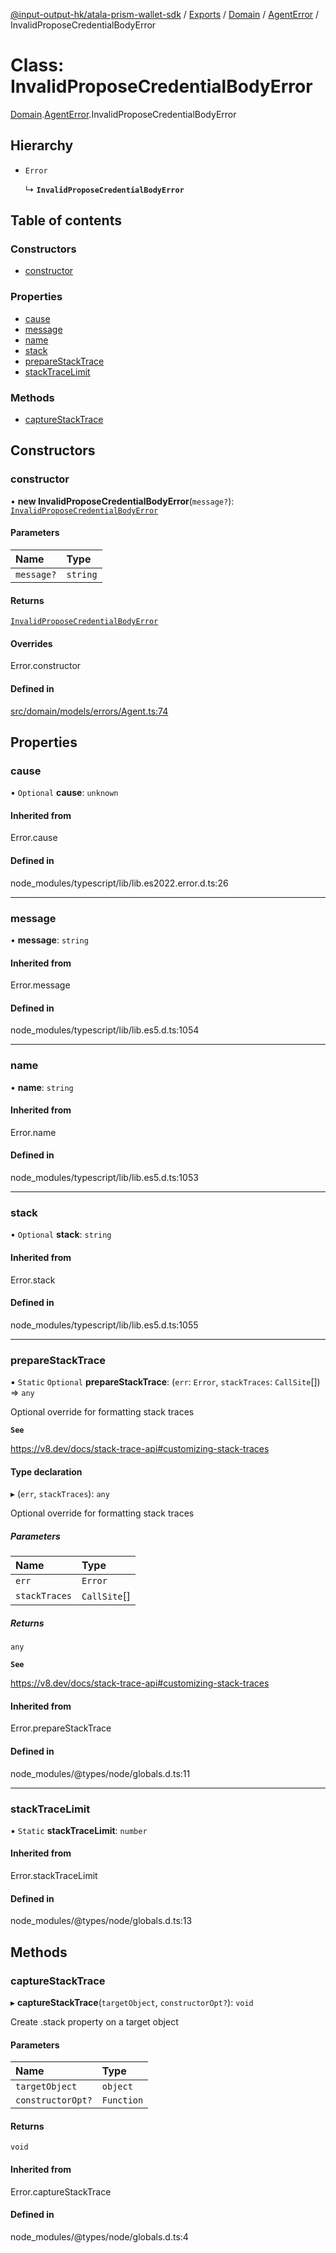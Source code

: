 [@input-output-hk/atala-prism-wallet-sdk](../README.md) / [Exports](../modules.md) / [Domain](../modules/Domain.md) / [AgentError](../modules/Domain.AgentError.md) / InvalidProposeCredentialBodyError

# Class: InvalidProposeCredentialBodyError

[Domain](../modules/Domain.md).[AgentError](../modules/Domain.AgentError.md).InvalidProposeCredentialBodyError

## Hierarchy

- `Error`

  ↳ **`InvalidProposeCredentialBodyError`**

## Table of contents

### Constructors

- [constructor](Domain.AgentError.InvalidProposeCredentialBodyError.md#constructor)

### Properties

- [cause](Domain.AgentError.InvalidProposeCredentialBodyError.md#cause)
- [message](Domain.AgentError.InvalidProposeCredentialBodyError.md#message)
- [name](Domain.AgentError.InvalidProposeCredentialBodyError.md#name)
- [stack](Domain.AgentError.InvalidProposeCredentialBodyError.md#stack)
- [prepareStackTrace](Domain.AgentError.InvalidProposeCredentialBodyError.md#preparestacktrace)
- [stackTraceLimit](Domain.AgentError.InvalidProposeCredentialBodyError.md#stacktracelimit)

### Methods

- [captureStackTrace](Domain.AgentError.InvalidProposeCredentialBodyError.md#capturestacktrace)

## Constructors

### constructor

• **new InvalidProposeCredentialBodyError**(`message?`): [`InvalidProposeCredentialBodyError`](Domain.AgentError.InvalidProposeCredentialBodyError.md)

#### Parameters

| Name | Type |
| :------ | :------ |
| `message?` | `string` |

#### Returns

[`InvalidProposeCredentialBodyError`](Domain.AgentError.InvalidProposeCredentialBodyError.md)

#### Overrides

Error.constructor

#### Defined in

[src/domain/models/errors/Agent.ts:74](https://github.com/input-output-hk/atala-prism-wallet-sdk-ts/blob/3f28060/src/domain/models/errors/Agent.ts#L74)

## Properties

### cause

• `Optional` **cause**: `unknown`

#### Inherited from

Error.cause

#### Defined in

node_modules/typescript/lib/lib.es2022.error.d.ts:26

___

### message

• **message**: `string`

#### Inherited from

Error.message

#### Defined in

node_modules/typescript/lib/lib.es5.d.ts:1054

___

### name

• **name**: `string`

#### Inherited from

Error.name

#### Defined in

node_modules/typescript/lib/lib.es5.d.ts:1053

___

### stack

• `Optional` **stack**: `string`

#### Inherited from

Error.stack

#### Defined in

node_modules/typescript/lib/lib.es5.d.ts:1055

___

### prepareStackTrace

▪ `Static` `Optional` **prepareStackTrace**: (`err`: `Error`, `stackTraces`: `CallSite`[]) => `any`

Optional override for formatting stack traces

**`See`**

https://v8.dev/docs/stack-trace-api#customizing-stack-traces

#### Type declaration

▸ (`err`, `stackTraces`): `any`

Optional override for formatting stack traces

##### Parameters

| Name | Type |
| :------ | :------ |
| `err` | `Error` |
| `stackTraces` | `CallSite`[] |

##### Returns

`any`

**`See`**

https://v8.dev/docs/stack-trace-api#customizing-stack-traces

#### Inherited from

Error.prepareStackTrace

#### Defined in

node_modules/@types/node/globals.d.ts:11

___

### stackTraceLimit

▪ `Static` **stackTraceLimit**: `number`

#### Inherited from

Error.stackTraceLimit

#### Defined in

node_modules/@types/node/globals.d.ts:13

## Methods

### captureStackTrace

▸ **captureStackTrace**(`targetObject`, `constructorOpt?`): `void`

Create .stack property on a target object

#### Parameters

| Name | Type |
| :------ | :------ |
| `targetObject` | `object` |
| `constructorOpt?` | `Function` |

#### Returns

`void`

#### Inherited from

Error.captureStackTrace

#### Defined in

node_modules/@types/node/globals.d.ts:4
